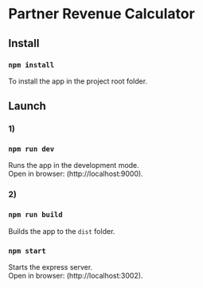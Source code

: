 # Partner Revenue Calculator

## Install

### `npm install`

To install the app in the project root folder.

## Launch

### 1)

### `npm run dev`

Runs the app in the development mode.<br>
Open in browser: (http://localhost:9000).

### 2)

### `npm run build`

Builds the app to the `dist` folder.

### `npm start`

Starts the express server.<br>
Open in browser: (http://localhost:3002).

